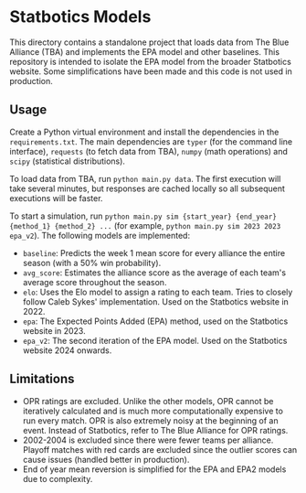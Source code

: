 # Statbotics Models

This directory contains a standalone project that loads data from The Blue Alliance (TBA) and implements the EPA model and other baselines. This repository is intended to isolate the EPA model from the broader Statbotics website. Some simplifications have been made and this code is not used in production.

## Usage

Create a Python virtual environment and install the dependencies in the `requirements.txt`. The main dependencies are `typer` (for the command line interface), `requests` (to fetch data from TBA), `numpy` (math operations) and `scipy` (statistical distributions).

To load data from TBA, run `python main.py data`. The first execution will take several minutes, but responses are cached locally so all subsequent executions will be faster.

To start a simulation, run `python main.py sim {start_year} {end_year} {method_1} {method_2} ...` (for example, `python main.py sim 2023 2023 epa_v2`). The following models are implemented:

- `baseline`: Predicts the week 1 mean score for every alliance the entire season (with a 50% win probability).
- `avg_score`: Estimates the alliance score as the average of each team's average score throughout the season.
- `elo`: Uses the Elo model to assign a rating to each team. Tries to closely follow Caleb Sykes' implementation. Used on the Statbotics website in 2022.
- `epa`: The Expected Points Added (EPA) method, used on the Statbotics website in 2023.
- `epa_v2`: The second iteration of the EPA model. Used on the Statbotics website 2024 onwards.

## Limitations

- OPR ratings are excluded. Unlike the other models, OPR cannot be iteratively calculated and is much more computationally expensive to run every match. OPR is also extremely noisy at the beginning of an event. Instead of Statbotics, refer to The Blue Alliance for OPR ratings.
- 2002-2004 is excluded since there were fewer teams per alliance. Playoff matches with red cards are excluded since the outlier scores can cause issues (handled better in production).
- End of year mean reversion is simplified for the EPA and EPA2 models due to complexity.
